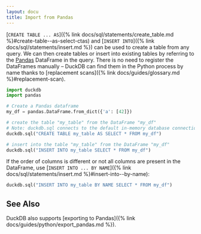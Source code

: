 ```yaml
---
layout: docu
title: Import from Pandas
---
```


[`CREATE TABLE ... AS`]({% link docs/sql/statements/create_table.md %}#create-table--as-select-ctas) and [`INSERT INTO`]({% link docs/sql/statements/insert.md %}) can be used to create a table from any query.
We can then create tables or insert into existing tables by referring to the [Pandas](https://pandas.pydata.org/) DataFrame in the query.
There is no need to register the DataFrames manually –
DuckDB can find them in the Python process by name thanks to [replacement scans]({% link docs/guides/glossary.md %}#replacement-scan).

```python
import duckdb
import pandas

# Create a Pandas dataframe
my_df = pandas.DataFrame.from_dict({'a': [42]})

# create the table "my_table" from the DataFrame "my_df"
# Note: duckdb.sql connects to the default in-memory database connection
duckdb.sql("CREATE TABLE my_table AS SELECT * FROM my_df")

# insert into the table "my_table" from the DataFrame "my_df"
duckdb.sql("INSERT INTO my_table SELECT * FROM my_df")
```

If the order of columns is different or not all columns are present in the DataFrame, use [`INSERT INTO ... BY NAME`]({% link docs/sql/statements/insert.md %}#insert-into--by-name):

```python
duckdb.sql("INSERT INTO my_table BY NAME SELECT * FROM my_df")
```

## See Also

DuckDB also supports [exporting to Pandas]({% link docs/guides/python/export_pandas.md %}).
